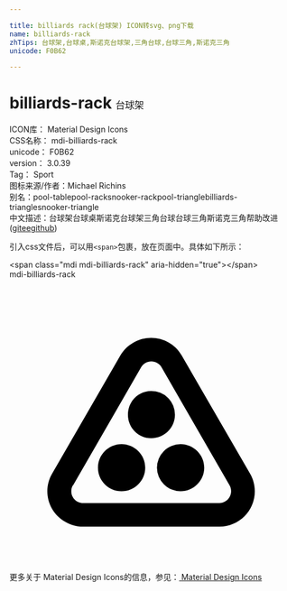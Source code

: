 ```yaml
---

title: billiards rack(台球架) ICON转svg、png下载
name: billiards-rack
zhTips: 台球架,台球桌,斯诺克台球架,三角台球,台球三角,斯诺克三角
unicode: F0B62

---
```


# billiards-rack  <small style="font-size: 60%;font-weight: 100">台球架</small>


<div class="detail-page">
<p>
<span>
ICON库：
<span class="badge-secondary badge">Material Design Icons</span> 
</span>
<br/>
<span>
CSS名称：
<span class="badge-secondary badge">mdi-billiards-rack</span> 
</span>
<br/>
<span>
unicode：
<span class="badge-secondary badge">F0B62</span> 
</span>
<br/>
<span>
version：
<span class="badge-secondary badge">3.0.39</span> 
</span>
<br/>
<span>Tag：
<span class="badge-light badge">Sport</span>
</span>
<br/>
<span>图标来源/作者：<span class="badge-light badge">Michael Richins</span></span> 
<br/>
<span>别名：<span class="badge-light badge">pool-table</span><span class="badge-light badge">pool-rack</span><span class="badge-light badge">snooker-rack</span><span class="badge-light badge">pool-triangle</span><span class="badge-light badge">billiards-triangle</span><span class="badge-light badge">snooker-triangle</span></span><br/><span class="zh-detail">中文描述：<span class="badge-primary badge">台球架</span><span class="badge-primary badge">台球桌</span><span class="badge-primary badge">斯诺克台球架</span><span class="badge-primary badge">三角台球</span><span class="badge-primary badge">台球三角</span><span class="badge-primary badge">斯诺克三角</span><span class="help-link"><span>帮助改进</span>(<a href="https://gitee.com/liuwave/icon-helper/edit/master/json/material/billiards-rack.json" target="_blank" rel="noopener noreferrer">gitee</a><a href="https://github.com/liuwave/icon-helper/edit/master/json/material/billiards-rack.json" target="_blank" rel="noopener noreferrer">github</a></span>)</span><br/>
</p>
</div>
<div class="alert alert-dark">
  <i class="mdi mdi-billiards-rack mdi-48px"></i>
  <i class="mdi mdi-billiards-rack mdi-36px"></i>
  <i class="mdi mdi-billiards-rack mdi-24px"></i>
  <i class="mdi mdi-billiards-rack mdi-18px"></i>
</div>
<div>
  <p>引入css文件后，可以用<code>&lt;span&gt;</code>包裹，放在页面中。具体如下所示：    
  </p>
  <div class="alert alert-primary" style="font-size: 14px">
    &lt;span class="mdi mdi-billiards-rack" aria-hidden="true"&gt;&lt;/span&gt;
    <copy-btn content='<span class="mdi mdi-billiards-rack" aria-hidden="true"></span>'></copy-btn>
  </div>
  <div class="alert alert-secondary">
    <i class="mdi mdi-billiards-rack"
    style="font-size: 24px"
    aria-hidden="true"></i> mdi-billiards-rack
    <copy-btn content="mdi-billiards-rack" btn-title="复制图标名称"></copy-btn>
  </div>
</div>
<div id="svg" class="svg-wrap">
<svg xmlns="http://www.w3.org/2000/svg" viewBox="0 0 24 24"><path d="M20.31,16.44L14.54,6.47C13.72,5.04 11.89,4.55 10.46,5.38C10,5.64 9.63,6 9.36,6.47L3.6,16.44C2.77,17.87 3.26,19.69 4.69,20.5C5.14,20.78 5.65,20.92 6.18,20.92H17.73C19.38,20.91 20.72,19.57 20.71,17.92C20.71,17.4 20.57,16.89 20.31,16.44M5.37,17.43L11.11,7.47C11.38,7 12,6.82 12.46,7.1C12.62,7.18 12.75,7.31 12.84,7.47L18.58,17.43C18.85,17.91 18.69,18.5 18.21,18.79C18.06,18.88 17.89,18.93 17.72,18.93H6.21C5.66,18.92 5.21,18.47 5.22,17.92C5.22,17.75 5.26,17.58 5.35,17.43H5.37M11.97,13.45C10.87,13.45 10,12.56 10,11.46C10,10.35 10.87,9.46 11.97,9.46A2,2 0 0,1 13.97,11.46C13.97,12.56 13.07,13.45 11.95,13.45H11.97M9.46,17.93C8.36,17.93 7.47,17.04 7.47,15.94C7.47,14.84 8.36,13.95 9.46,13.95C10.56,13.95 11.46,14.84 11.46,15.94C11.46,17.04 10.56,17.93 9.46,17.93M14.44,17.93A2,2 0 0,1 12.45,15.94A2,2 0 0,1 14.44,13.95C15.54,13.95 16.44,14.84 16.44,15.94C16.44,17.04 15.54,17.93 14.44,17.93Z" /></svg>
</div>
<detail full-name='mdi-billiards-rack'></detail>
    
<div><p>更多关于 Material Design Icons的信息，参见：<a target="_blank" href="https://iconhelper.cn/material.html"> Material Design Icons</a>
</p></div>
